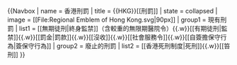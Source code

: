 {{Navbox
| name   = 香港刑罰
| title  = {{HKG}}[[刑罰]]
| state  = collapsed
| image  = [[File:Regional Emblem of Hong Kong.svg|90px]]
| group1 = 現有刑罰
|  list1 = [[無期徒刑|終身監禁]]（含較重的無限期醫院令）{{.w}}[[有期徒刑|監禁]]{{.w}}[[罰金|罰款]]{{.w}}[[沒收]]{{.w}}[[社會服務令]]{{.w}}[[自簽擔保守行為|簽保守行為]]
| group2 = 廢止的刑罰
|  list2 = [[香港死刑制度|死刑]]{{.w}}[[笞刑]]
}}
